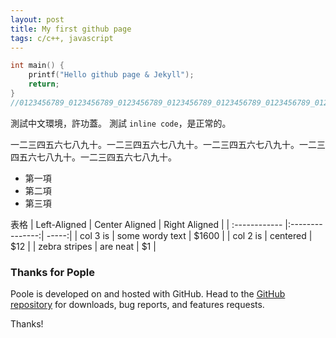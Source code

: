 ```yaml
---
layout: post
title: My first github page
tags: c/c++, javascript
---
```


```c
int main() {
    printf("Hello github page & Jekyll");
    return;
}
//0123456789_0123456789_0123456789_0123456789_0123456789_0123456789_0123456789
```

測試中文環境，許功蓋。
測試 `inline code`，是正常的。

一二三四五六七八九十。一二三四五六七八九十。一二三四五六七八九十。一二三四五六七八九十。一二三四五六七八九十。

- 第一項
- 第二項
- 第三項


表格
| Left-Aligned  | Center Aligned  | Right Aligned |
| :------------ |:---------------:| -----:|
| col 3 is      | some wordy text | $1600 |
| col 2 is      | centered        |   $12 |
| zebra stripes | are neat        |    $1 |

### Thanks for Pople

Poole is developed on and hosted with GitHub. Head to the <a href="https://github.com/poole/poole">GitHub repository</a> for downloads, bug reports, and features requests.

Thanks!
